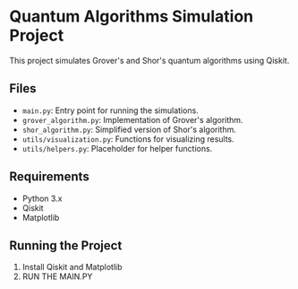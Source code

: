 # Quantum Algorithms Simulation Project

This project simulates Grover's and Shor's quantum algorithms using Qiskit.

## Files
- `main.py`: Entry point for running the simulations.
- `grover_algorithm.py`: Implementation of Grover's algorithm.
- `shor_algorithm.py`: Simplified version of Shor's algorithm.
- `utils/visualization.py`: Functions for visualizing results.
- `utils/helpers.py`: Placeholder for helper functions.

## Requirements
- Python 3.x
- Qiskit
- Matplotlib

## Running the Project
1. Install Qiskit and Matplotlib
2. RUN THE MAIN.PY
